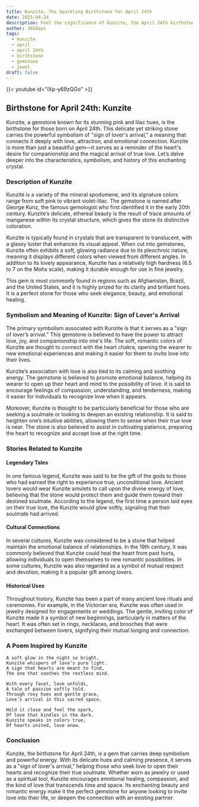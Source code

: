```yaml
---
title: Kunzite, The Sparkling Birthstone for April 24th
date: 2025-04-24
description: Feel the significance of Kunzite, the April 24th birthstone symbolizing Sign of lover's arrival. Let its beauty and meaning brighten your day.
author: 365days
tags:
  - kunzite
  - april
  - april 24th
  - birthstone
  - gemstone
  - jewel
draft: false
---
```


{{< youtube id="iXp-y69zQGo" >}}

## Birthstone for April 24th: Kunzite

Kunzite, a gemstone known for its stunning pink and lilac hues, is the birthstone for those born on April 24th. This delicate yet striking stone carries the powerful symbolism of "sign of lover's arrival," a meaning that connects it deeply with love, attraction, and emotional connection. Kunzite is more than just a beautiful gem—it serves as a reminder of the heart's desire for companionship and the magical arrival of true love. Let’s delve deeper into the characteristics, symbolism, and history of this enchanting crystal.

### Description of Kunzite

Kunzite is a variety of the mineral spodumene, and its signature colors range from soft pink to vibrant violet-lilac. The gemstone is named after George Kunz, the famous gemologist who first identified it in the early 20th century. Kunzite’s delicate, ethereal beauty is the result of trace amounts of manganese within its crystal structure, which gives the stone its distinctive coloration.

Kunzite is typically found in crystals that are transparent to translucent, with a glassy luster that enhances its visual appeal. When cut into gemstones, Kunzite often exhibits a soft, glowing radiance due to its pleochroic nature, meaning it displays different colors when viewed from different angles. In addition to its lovely appearance, Kunzite has a relatively high hardness (6.5 to 7 on the Mohs scale), making it durable enough for use in fine jewelry.

This gem is most commonly found in regions such as Afghanistan, Brazil, and the United States, and it is highly prized for its clarity and brilliant hues. It is a perfect stone for those who seek elegance, beauty, and emotional healing.

### Symbolism and Meaning of Kunzite: Sign of Lover's Arrival

The primary symbolism associated with Kunzite is that it serves as a "sign of lover’s arrival." This gemstone is believed to have the power to attract love, joy, and companionship into one's life. The soft, romantic colors of Kunzite are thought to connect with the heart chakra, opening the wearer to new emotional experiences and making it easier for them to invite love into their lives.

Kunzite’s association with love is also tied to its calming and soothing energy. The gemstone is believed to promote emotional balance, helping its wearer to open up their heart and mind to the possibility of love. It is said to encourage feelings of compassion, understanding, and tenderness, making it easier for individuals to recognize love when it appears.

Moreover, Kunzite is thought to be particularly beneficial for those who are seeking a soulmate or looking to deepen an existing relationship. It is said to heighten one’s intuitive abilities, allowing them to sense when their true love is near. The stone is also believed to assist in cultivating patience, preparing the heart to recognize and accept love at the right time.

### Stories Related to Kunzite

#### Legendary Tales

In one famous legend, Kunzite was said to be the gift of the gods to those who had earned the right to experience true, unconditional love. Ancient lovers would wear Kunzite amulets to call upon the divine energy of love, believing that the stone would protect them and guide them toward their destined soulmate. According to the legend, the first time a person laid eyes on their true love, the Kunzite would glow softly, signaling that their soulmate had arrived.

#### Cultural Connections

In several cultures, Kunzite was considered to be a stone that helped maintain the emotional balance of relationships. In the 19th century, it was commonly believed that Kunzite could heal the heart from past hurts, allowing individuals to open themselves to new romantic possibilities. In some cultures, Kunzite was also regarded as a symbol of mutual respect and devotion, making it a popular gift among lovers.

#### Historical Uses

Throughout history, Kunzite has been a part of many ancient love rituals and ceremonies. For example, in the Victorian era, Kunzite was often used in jewelry designed for engagements or weddings. The gentle, inviting color of Kunzite made it a symbol of new beginnings, particularly in matters of the heart. It was often set in rings, necklaces, and brooches that were exchanged between lovers, signifying their mutual longing and connection.

### A Poem Inspired by Kunzite

```
A soft glow in the night so bright,  
Kunzite whispers of love’s pure light.  
A sign that hearts are meant to find,  
The one that soothes the restless mind.  

With every facet, love unfolds,  
A tale of passion softly told.  
Through rosy hues and gentle grace,  
Love’s arrival in this sacred space.  

Hold it close and feel the spark,  
Of love that kindles in the dark.  
Kunzite speaks in colors true,  
Of hearts united, love anew.
```

### Conclusion

Kunzite, the birthstone for April 24th, is a gem that carries deep symbolism and powerful energy. With its delicate hues and calming presence, it serves as a "sign of lover's arrival," helping those who seek love to open their hearts and recognize their true soulmate. Whether worn as jewelry or used as a spiritual tool, Kunzite encourages emotional healing, compassion, and the kind of love that transcends time and space. Its enchanting beauty and romantic energy make it the perfect gemstone for anyone looking to invite love into their life, or deepen the connection with an existing partner.